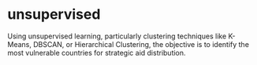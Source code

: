 # unsupervised
Using unsupervised learning, particularly clustering techniques like K-Means, DBSCAN, or Hierarchical Clustering, the objective is to identify the most vulnerable countries for strategic aid distribution.
